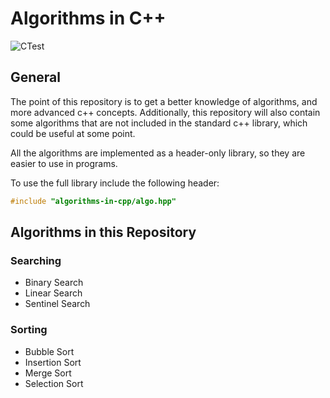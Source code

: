 # Algorithms in C++
![CTest](https://github.com/icecoldgold773/algorithms-in-cpp/actions/workflows/cmake-tests.yml/badge.svg?branch=main)

## General
The point of this repository is to get a better knowledge of algorithms, and more advanced c++ concepts. Additionally, this repository will also contain some algorithms that are not included in the standard c++ library, which could be useful at some point.

All the algorithms are implemented as a header-only library, so they are easier to use in programs.

To use the full library include the following header:
```cpp
#include "algorithms-in-cpp/algo.hpp"
```
## Algorithms in this Repository
### Searching
- Binary Search
- Linear Search
- Sentinel Search

### Sorting
- Bubble Sort
- Insertion Sort
- Merge Sort
- Selection Sort
